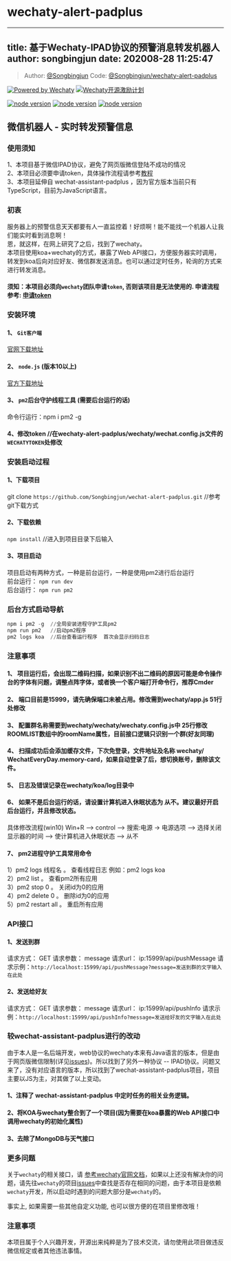 # wechaty-alert-padplus

---
title: 基于Wechaty-IPAD协议的预警消息转发机器人
author: songbingjun
date: 202008-28 11:25:47
---

> Author: [@Songbingjun](https://github.com/Songbingjun)
> Code: [@Songbingjun/wechaty-alert-padplus](https://github.com/Songbingjun/wechaty-alert-padplus)

[![Powered by Wechaty](https://img.shields.io/badge/Powered%20By-Wechaty-green.svg)](https://github.com/chatie/wechaty)
[![Wechaty开源激励计划](https://img.shields.io/badge/Wechaty-开源激励计划-green.svg)](https://github.com/juzibot/Welcome/wiki/Everything-about-Wechaty)

[![node version](https://img.shields.io/badge/node-%3E%3D10-blue.svg)](http://nodejs.cn/download/)
[![node version](https://img.shields.io/badge/wechaty-%3E%3D0.38.4-blue.svg)](https://github.com/Chatie/wechaty)
[![node version](https://img.shields.io/badge/wechaty--puppet--padplus-%3E%3D0.6.2-green)](https://github.com/wechaty/wechaty-puppet-padplus)

## 微信机器人 - 实时转发预警信息
### 使用须知
1、本项目基于微信IPAD协议，避免了网页版微信登陆不成功的情况  
2、本项目必须要申请token，具体操作流程请参考[教程](https://github.com/juzibot/Welcome/wiki/Everything-about-Wechaty#1Token-%E7%9A%84%E5%8A%9F%E8%83%BD%E5%92%8C%E7%94%B3%E8%AF%B7)  
3、本项目延伸自 wechat-assistant-padplus ，因为官方版本当前只有TypeScript，目前为JavaScript语言。

### 初衷
服务器上的预警信息天天都要有人一直监控着！好烦啊！能不能找一个机器人让我们能实时看到消息啊！  
恩，就这样，在网上研究了之后，找到了wechaty。  
本项目使用koa+wechaty的方式，暴露了Web API接口，方便服务器实时调用，转发到koa后向对应好友、微信群发送消息。也可以通过定时任务，轮询的方式来进行转发消息。

#### 须知：本项目必须向`wechaty`团队申请`token`, 否则该项目是无法使用的. 申请流程参考: [申请token](https://github.com/juzibot/Welcome/wiki/Everything-about-Wechaty#1Token-的功能和申请)

### 安装环境
#### 1、 `Git客户端`

[官网下载地址](https://git-scm.com/downloads)

#### 2、 `node.js`  (版本10以上)

[官方下载地址](https://nodejs.org/zh-cn/download/)

#### 3、 `pm2`后台守护线程工具 (需要后台运行的话)

命令行运行：npm i pm2 -g

#### 4、修改token  //在wechaty-alert-padplus/wechaty/wechat.config.js文件的`WECHATYTOKEN`处修改

### 安装启动过程
#### 1、下载项目

git clone `https://github.com/Songbingjun/wechat-alert-padplus.git`  //参考git下载方式  

#### 2、下载依赖

`npm install`  //进入到项目目录下后输入  

#### 3、项目启动

项目启动有两种方式，一种是前台运行，一种是使用pm2进行后台运行  
前台运行： `npm run dev`  
后台运行： `npm run pm2`

### 后台方式启动导航  

```powershell
npm i pm2 -g  //全局安装进程守护工具pm2
npm run pm2   //启动pm2程序
pm2 logs koa  //后台查看运行程序  首次会显示扫码日志
```

### 注意事项
#### 1、 项目运行后，会出现二维码扫描，如果识别不出二维码的原因可能是命令操作台的字体有问题，调整点阵字体，或者换一个客户端打开命令行，推荐Cmder

#### 2、 端口目前是15999，请先确保端口未被占用。修改需到wechaty/app.js  51行处修改

#### 3、 配置群名称需要到wechaty/wechaty/wechaty.config.js中 25行修改ROOMLIST数组中的roomName属性，目前接口逻辑只识别一个群(好友同理)

#### 4、 扫描成功后会添加缓存文件，下次免登录，文件地址及名称 wechaty/ WechatEveryDay.memory-card，如果自动登录了后，想切换账号，删除该文件。

#### 5、 日志及错误记录在wechaty/koa/log目录中

#### 6、 如果不是后台运行的话，请设置计算机进入休眠状态为 从不。建议最好开启后台运行，并且修改状态。

具体修改流程(win10)  Win+R –> control –> 搜索:电源  -> 电源选项 –> 选择关闭显示器的时间 –> 使计算机进入休眠状态 –> 从不

#### 7、 pm2进程守护工具常用命令

1）pm2 logs 线程名 。  查看线程日志  例如：pm2 logs koa  
2）pm2 list 。 查看pm2所有应用  
3）pm2 stop 0 。 关闭id为0的应用  
4）pm2 delete 0 。 删除id为0的应用  
5）pm2 restart all 。 重启所有应用  

### API接口
#### 1、发送到群

请求方式： GET
请求参数： message
请求url：  ip:15999/api/pushMessage
请求示例：`http://localhost:15999/api/pushMessage?message=发送到群的文字输入在此处`

#### 2、发送给好友

请求方式： GET
请求参数： message
请求url： ip:15999/api/pushInfo
请求示例：`http://localhost:15999/api/pushInfo?message=发送给好友的文字输入在此处`

### 较wechat-assistant-padplus进行的改动

由于本人是一名后端开发，web协议的wechaty本来有Java语言的版本，但是由于网页版微信限制(详见[issues](https://github.com/wechaty/wechaty/issues/603))。所以找到了另外一种协议 -- IPAD协议。问题又来了，没有对应语言的版本，所以找到了wechat-assistant-padplus项目，项目主要以JS为主，对其做了以上变动。  
#### 1、注释了 wechat-assistant-padplus 中定时任务的相关业务逻辑。  
#### 2、将KOA与wechaty整合到了一个项目(因为需要在koa暴露的Web API接口中调用wechaty的初始化属性)  
#### 3、去除了MongoDB与天气接口

### 更多问题

关于`wechaty`的相关接口，请
[参考wechaty官网文档](https://wechaty.js.org/v/zh/)，如果以上还没有解决你的问题，请先往`wechaty`的项目[issues](https://github.com/Chatie/wechaty/issues)中查找是否存在相同的问题，由于本项目是依赖`wechaty`开发，所以启动时遇到的问题大部分是`wechaty`的。

事实上, 如果需要一些其他自定义功能, 也可以很方便的在项目里修改哦！

### 注意事项

本项目属于个人兴趣开发，开源出来纯粹是为了技术交流，请勿使用此项目做违反微信规定或者其他违法事情。
